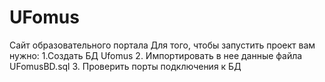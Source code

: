 # UFomus
Сайт образовательного портала
Для того, чтобы запустить проект вам нужно:
1.Создать БД Ufomus
2. Импортировать в нее данные файла UFomusBD.sql
3. Проверить порты подключения к БД
